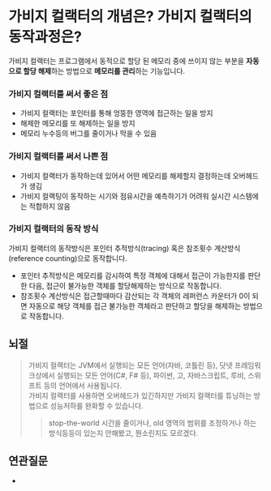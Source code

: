 # 가비지 컬랙터의 개념은? 가비지 컬랙터의 동작과정은?
가비지 컬랙터는 프로그램에서 동적으로 할당 된 메모리 중에 쓰이지 않는 부분을 **자동으로 할당 해제**하는 방법으로 **메모리를 관리**하는 기능입니다.  
### 가비지 컬랙터를 써서 좋은 점
- 가비지 컬랙터는 포인터를 통해 엉뚱한 영역에 접근하는 일을 방지
- 해제한 메모리를 또 해제하는 일을 방지
- 메모리 누수등의 버그를 줄이거나 막을 수 있음
### 가비지 컬랙터를 써서 나쁜 점 
- 가비지 컬랙터가 동작하는데 있어서 어떤 메모리를 해제할지 결정하는데 오버헤드가 생김
- 가비지 컬랙팅이 동작하는 시기와 점유시간을 예측하기가 어려워 실시간 시스템에는 적합하지 않음
### 가비지 컬랙터의 동작 방식
가비지 컬랙터의 동작방식은 포인터 추적방식(tracing) 혹은 참조횟수 계산방식(reference counting)으로 동작합니다. 
- 포인터 추적방식은 메모리를 감시하여 특정 객체에 대해서 접근이 가능한지를 판단한 다음, 접근이 불가능한 객체를 할당해제하는 방식으로 작동합니다. 
- 참조횟수 계산방식은 접근할때마다 감산되는 각 객체의 레퍼런스 카운터가 0이 되면 자동으로 해당 객체를 접근 불가능한 객체라고 판단하고 할당을 해제하는 방법으로 작동합니다.


## 뇌절
> 가비지 컬랙터는 JVM에서 실행되는 모든 언어(자바, 코틀린 등), 닷넷 프레임워크상에서 실행되는 모든 언어(C#, F# 등), 파이썬, 고, 자바스크립트, 루비, 스위프트 등의 언어에서 사용됩니다.  
> 가비지 컬랙터를 사용하면 오버헤드가 있긴하지만 가비지 컬랙터를 튜닝하는 방법으로 성능저하를 완화할 수 있습니다.
>> stop-the-world 시간을 줄이거나, old 영역의 범위를 조정하거나 하는 방식등등이 있는지 안해봤고, 뭔소린지도 모르겠다.

## 연관질문
- 
